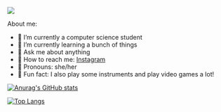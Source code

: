 ![](https://raw.githubusercontent.com/bbarbie/bbarbie/main/header.jpg)


About me:

- 🌸 I’m currently a computer science student
- 🌸 I’m currently learning a bunch of things
- 🌸 Ask me about anything
- 🌸 How to reach me: [Instagram](https://www.instagram.com/wierd.gamer/)
- 🌸 Pronouns: she/her
- 🌸 Fun fact: I also play some instruments and play video games a lot!

[![Anurag's GitHub stats](https://github-readme-stats.vercel.app/api?username=bbarbie&hide=contribs&show_icons=true&theme=jolly)](https://github.com/bbarbie/github-readme-stats)

[![Top Langs](https://github-readme-stats.vercel.app/api/top-langs/?username=bbarbie&layout=compact&theme=jolly)](https://github.com/bbarbie/github-readme-stats)
